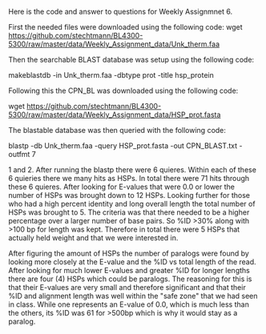 Here is the code and answer to questions for Weekly Assignmnet 6. 

First the needed files were downloaded using the following code:
wget https://github.com/stechtmann/BL4300-5300/raw/master/data/Weekly_Assignment_data/Unk_therm.faa

Then the searchable BLAST database was setup using the following code:

makeblastdb -in Unk_therm.faa -dbtype prot -title hsp_protein

Following this the CPN_BL was downloaded using the following code:

wget https://github.com/stechtmann/BL4300-5300/raw/master/data/Weekly_Assignment_data/HSP_prot.fasta

The blastable database was then queried with the following code:

blastp -db Unk_therm.faa -query HSP_prot.fasta -out CPN_BLAST.txt -outfmt 7

1 and 2. After running the blastp there were 6 quieres. Within each of these 6 quieries there we many hits as HSPs. In total there were 71 hits through these 6 quieres. After looking for E-values that were 0.0 or lower the number of HSPs was brought down to 12 HSPs. Looking further for those who had a high percent identity and long overall length the total number of HSPs was brought to 5. The criteria was that there needed to be a higher percentage over a larger number of base pairs. So %ID >30% along with >100 bp for length was kept. Therefore in total there were 5 HSPs that actually held weight and that we were interested in. 

After figuring the amount of HSPs the number of paralogs were found by looking more closely at the E-value and the %ID vs total length of the read. After looking for much lower E-values and greater %ID for longer lengths there are four (4) HSPs which could be paralogs. The reasoning for this is that their E-values are very small and therefore significant and that their %ID and alignment length was well within the "safe zone" that we had seen in class. While one represents an E-value of 0.0, which is much less than the others, its %ID was 61 for >500bp which is why it would stay as a paralog.  
